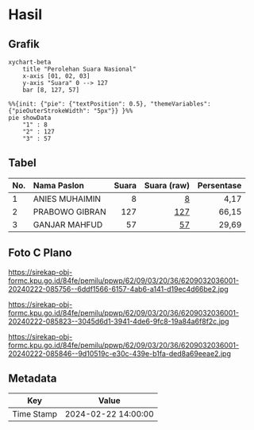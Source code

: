 # Hasil

## Grafik

```mermaid
xychart-beta
    title "Perolehan Suara Nasional"
    x-axis [01, 02, 03]
    y-axis "Suara" 0 --> 127
    bar [8, 127, 57]
```

```mermaid
%%{init: {"pie": {"textPosition": 0.5}, "themeVariables": {"pieOuterStrokeWidth": "5px"}} }%%
pie showData
    "1" : 8
    "2" : 127
    "3" : 57
```

## Tabel

| No. | Nama Paslon    | Suara | Suara (raw) | Persentase |
|:--- |:-------------- | -----:| -----------:| ----------:|
| 1   | ANIES MUHAIMIN | 8     | [8][p-1]    | 4,17       |
| 2   | PRABOWO GIBRAN | 127   | [127][p-2]  | 66,15      |
| 3   | GANJAR MAHFUD  | 57    | [57][p-3]   | 29,69      |


[p-1]: https://github.com/gigit-pemilu/pemilu-2024/blob/main/pilpres/hitung-suara/sub/62-kalimantan-tengah/sub/09-lamandau/sub/03-bulik/sub/2036-bukit-indah/sub/001-tps/sub/paslon-1.txt
[p-2]: https://github.com/gigit-pemilu/pemilu-2024/blob/main/pilpres/hitung-suara/sub/62-kalimantan-tengah/sub/09-lamandau/sub/03-bulik/sub/2036-bukit-indah/sub/001-tps/sub/paslon-2.txt
[p-3]: https://github.com/gigit-pemilu/pemilu-2024/blob/main/pilpres/hitung-suara/sub/62-kalimantan-tengah/sub/09-lamandau/sub/03-bulik/sub/2036-bukit-indah/sub/001-tps/sub/paslon-3.txt

## Foto C Plano

https://sirekap-obj-formc.kpu.go.id/84fe/pemilu/ppwp/62/09/03/20/36/6209032036001-20240222-085756--6ddf1566-6157-4ab6-a141-d19ec4d66be2.jpg

https://sirekap-obj-formc.kpu.go.id/84fe/pemilu/ppwp/62/09/03/20/36/6209032036001-20240222-085823--3045d6d1-3941-4de6-9fc8-19a84a6f8f2c.jpg

https://sirekap-obj-formc.kpu.go.id/84fe/pemilu/ppwp/62/09/03/20/36/6209032036001-20240222-085846--9d10519c-e30c-439e-b1fa-ded8a69eeae2.jpg


## Metadata

| Key        | Value               |
| ---------- | ------------------- |
| Time Stamp | 2024-02-22 14:00:00 |



